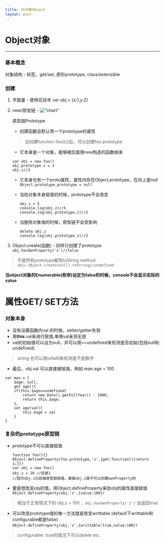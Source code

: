 ```yaml
---
title: JS对象Object
layout: post
---
```


# Object对象
---
### 基本概念
对象结构 - 标签，get/set, 原形prototype, class/extensible  

### 创建
1. 字面量 - 使用花括号 var obj = {x:1,y:2}  
2. new/原型链 - 
!["chart"](http://img.mukewang.com/54e33ff20001fbe412000530.jpg "chart")  

	原型链Prototype  
	- 创建函数会默认带一个prototype的属性  
	> 当创建function foo(){}后，可以创建foo.prototype  
	- 它本身是一个对象，能够被后面用new构造的函数继承

	```  
	var obj = new foo()
	obj.prototype.z = 3
	obj.z//3
	```
    
	- 它本身也有一个proto属性，属性内存在Object.prototype，在向上是null  
	`Object.prototype.prototype = null`  
	
	- 当给对象本身赋值的时候，prototype不会改变  
		```
        obj.z = 5
		console.log(obj.z)//5
		console.log(obj.prototype.z)//3
        ```
        
	- 当删除对象值的时候，原型链不会受影响
		```
		delete obj.z
		console.log(obj.prototype.z)//3
        ```

3. Object.create(函数) -  同样只创建了prototype  
 `obj.hasOwnProperty('x')//false`  
 

> 不是所有prototype都有toString method   
> `obj= Object.create(null).toString//undefined`  

**当object对象的Enumerable(枚举)设定为false的时候，console不会显示实际的value**

# 属性GET/ SET方法
### 对象本身
- 没有设置函数内val 的时候，setter/getter失效
- 用**this**.val来进行赋值,单用val亲测无效  
- val的初始值可以设为null，并可以用==undefined来检测是否初始(包括null和undefined)
> string 也可以用isNaN来检测是不是数字

- 最后，obj.val 可以直接被赋值，例如 man.age = 100
```
var man = {
	$age: null,
  	get age(){
  	if(this.$age==undefined)
  		return new Date().getFullYear() - 1988;
    	return this.$age;
  	},
  	set age(val){
  		this.$age = val
  	}
}
```

### 复杂的prototype原型链
- prototype不可以直接赋值
	```
	function foo(){}
	Object.defineProperty(foo.prototype,'z',{get:function(){return 1;}})
	var obj = new foo()
	obj.z = 10 //还是1
	//因为obj.z已经被原型链赋值，直接obj.z是不可以创建ownProperty的
    ```

- 要是想改变obj的值，用Object.defineProperty来给obj的属性直接赋值  
 `Object.defineProperty(obj,'z',{value:100})`  
> 相当于正常情况下的 obj.z = 100 ，`obj.hasOwnProperty('z')` 会返回true

- 可以改变prototype值的唯一方法就是改变writtable (default下writtable和configurable都是false)   
`Object.defineProperty(obj,'z',{writtable:true,value:100})`
> configurable: true的情况下可以delete etc.
